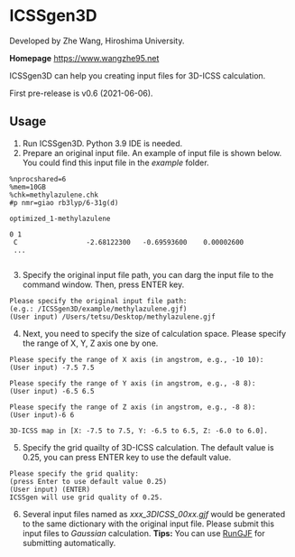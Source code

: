 # ICSSgen3D
Developed by Zhe Wang, Hiroshima University.

**Homepage** https://www.wangzhe95.net

ICSSgen3D can help you creating input files for 3D-ICSS calculation.

First pre-release is v0.6 (2021-06-06).

## Usage
1. Run ICSSgen3D. Python 3.9 IDE is needed.
2. Prepare an original input file. An example of input file is shown below. You could find this 
input file in the *example* folder.

```
%nprocshared=6
%mem=10GB
%chk=methylazulene.chk
#p nmr=giao rb3lyp/6-31g(d)

optimized_1-methylazulene

0 1
 C                 -2.68122300   -0.69593600    0.00002600
 ...
 
```
3. Specify the original input file path, you can darg the input file to
the command window. Then, press ENTER key.
```
Please specify the original input file path:
(e.g.: /ICSSgen3D/example/methylazulene.gjf)
(User input) /Users/tetsu/Desktop/methylazulene.gjf 
```
4. Next, you need to specify the size of calculation space. Please specify the range
of X, Y, Z axis one by one.
```
Please specify the range of X axis (in angstrom, e.g., -10 10):
(User input) -7.5 7.5

Please specify the range of Y axis (in angstrom, e.g., -8 8):
(User input) -6.5 6.5

Please specify the range of Z axis (in angstrom, e.g., -8 8):
(User input)-6 6

3D-ICSS map in [X: -7.5 to 7.5, Y: -6.5 to 6.5, Z: -6.0 to 6.0].
```
5. Specify the grid quailty of 3D-ICSS calculation. The default value is 0.25, you can press
ENTER key to use the default value.
```
Please specify the grid quality:
(press Enter to use default value 0.25)
(User input) (ENTER)
ICSSgen will use grid quality of 0.25.
```
6. Several input files named as *xxx_3DICSS_00xx.gjf* would be generated to the same dictionary with the original input file.
Please submit this input files to *Gaussian* calculation. 
**Tips:** You can use [RunGJF](https://github.com/wongzit/minorScripts) for submitting automatically.
